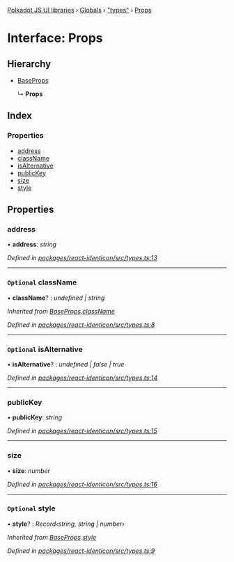 [Polkadot JS UI libraries](../README.md) › [Globals](../globals.md) › ["types"](../modules/_types_.md) › [Props](_types_.props.md)

# Interface: Props

## Hierarchy

* [BaseProps](_types_.baseprops.md)

  ↳ **Props**

## Index

### Properties

* [address](_types_.props.md#address)
* [className](_types_.props.md#optional-classname)
* [isAlternative](_types_.props.md#optional-isalternative)
* [publicKey](_types_.props.md#publickey)
* [size](_types_.props.md#size)
* [style](_types_.props.md#optional-style)

## Properties

###  address

• **address**: *string*

*Defined in [packages/react-identicon/src/types.ts:13](https://github.com/polkadot-js/ui/blob/990d4394a/packages/react-identicon/src/types.ts#L13)*

___

### `Optional` className

• **className**? : *undefined | string*

*Inherited from [BaseProps](_types_.baseprops.md).[className](_types_.baseprops.md#optional-classname)*

*Defined in [packages/react-identicon/src/types.ts:8](https://github.com/polkadot-js/ui/blob/990d4394a/packages/react-identicon/src/types.ts#L8)*

___

### `Optional` isAlternative

• **isAlternative**? : *undefined | false | true*

*Defined in [packages/react-identicon/src/types.ts:14](https://github.com/polkadot-js/ui/blob/990d4394a/packages/react-identicon/src/types.ts#L14)*

___

###  publicKey

• **publicKey**: *string*

*Defined in [packages/react-identicon/src/types.ts:15](https://github.com/polkadot-js/ui/blob/990d4394a/packages/react-identicon/src/types.ts#L15)*

___

###  size

• **size**: *number*

*Defined in [packages/react-identicon/src/types.ts:16](https://github.com/polkadot-js/ui/blob/990d4394a/packages/react-identicon/src/types.ts#L16)*

___

### `Optional` style

• **style**? : *Record‹string, string | number›*

*Inherited from [BaseProps](_types_.baseprops.md).[style](_types_.baseprops.md#optional-style)*

*Defined in [packages/react-identicon/src/types.ts:9](https://github.com/polkadot-js/ui/blob/990d4394a/packages/react-identicon/src/types.ts#L9)*
